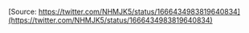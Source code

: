 [Source: https://twitter.com/NHMJK5/status/1666434983819640834](https://twitter.com/NHMJK5/status/1666434983819640834)